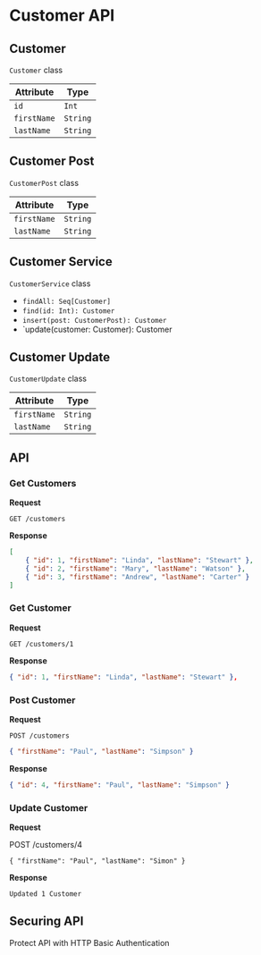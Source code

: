 # Customer API

## Customer

`Customer` class

| Attribute   | Type     |
|-------------|----------|
| `id`        | `Int`    |
| `firstName` | `String` |
| `lastName`  | `String` |

## Customer Post

`CustomerPost` class

| Attribute   | Type     |
|-------------|----------|
| `firstName` | `String` |
| `lastName`  | `String` |

## Customer Service

`CustomerService` class

* `findAll: Seq[Customer]`
* `find(id: Int): Customer`
* `insert(post: CustomerPost): Customer`
* `update(customer: Customer): Customer

## Customer Update

`CustomerUpdate` class

| Attribute   | Type     |
|-------------|----------|
| `firstName` | `String` |
| `lastName`  | `String` |

## API

### Get Customers

**Request**

`GET /customers`

**Response**

```json
[
    { "id": 1, "firstName": "Linda", "lastName": "Stewart" },
    { "id": 2, "firstName": "Mary", "lastName": "Watson" },
    { "id": 3, "firstName": "Andrew", "lastName": "Carter" }
]
```

### Get Customer

**Request**

`GET /customers/1`

**Response**

```json
{ "id": 1, "firstName": "Linda", "lastName": "Stewart" },
```

### Post Customer

**Request**

`POST /customers`

```json
{ "firstName": "Paul", "lastName": "Simpson" }
```

**Response**

```json 
{ "id": 4, "firstName": "Paul", "lastName": "Simpson" }
```

### Update Customer

**Request**

POST /customers/4

```
{ "firstName": "Paul", "lastName": "Simon" }
```

**Response**

```
Updated 1 Customer
```

## Securing API

Protect API with HTTP Basic Authentication
